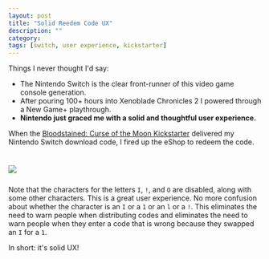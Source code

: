 ```yaml
---
layout: post
title: "Solid Reedem Code UX"
description: ""
category: 
tags: [switch, user experience, kickstarter]
---
```


Things I never thought I'd say:

* The Nintendo Switch is the clear front-runner of this video game console generation.
* After pouring 100+ hours into Xenoblade Chronicles 2 I powered through a New Game+ playthrough.
* **Nintendo just graced me with a solid and thoughtful user experience.**

When the [Bloodstained: Curse of the Moon Kickstarter][1] delivered my Nintendo Switch download code, I fired up the eShop to redeem the code.

<div>
	<img class="rounded-corners" style="max-width: 800px; border: 1px; margin-top: 24px;" src="{{ site.images2018 }}/05-24/switchcode.jpg"/>
	<p class="caption-text" style="line-height: 1.5em; margin-bottom: 24px;"><strong></strong></p>
</div>

Note that the characters for the letters `I`, `!`, and `O` are disabled, along with some other characters. This is a great user experience. No more confusion about whether the character is an `I` or a `1` or an `l` or a `!`. This eliminates the need to warn people when distributing codes and eliminates the need to warn people when they enter a code that is wrong because they swapped an `I` for a `1`.

In short: it's solid UX!

[1]: https://www.kickstarter.com/projects/iga/bloodstained-ritual-of-the-night/posts/2196639
